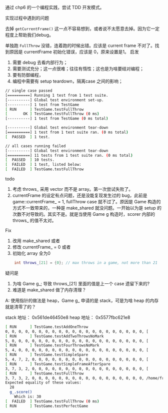 通过 chp6 的一个编程实践，尝试 TDD 开发模式。

实现过程中遇到的问题

去掉 `getCurrentFrame()` 这一点不容易想到，或者说不太愿意去掉。因为它一定程度上帮助我们debug。

单独跑 `FullThrow` 没错，连着跑的时候出错。应该是 current frame 不对了。找到原因是 currentFrame 初始化错误，应该是 0，原来设置是1。
启发
1. 需要 debug 去看内部行为；
2. 需要测试充分；这一点很难；往往有惰性；这也是为啥要结对编程；
3. 要有防御编程，
4. 编程中需要有 setup teardown，隔离case 之间的影响；

```bash
// single case passed
[==========] Running 1 test from 1 test suite.
[----------] Global test environment set-up.
[----------] 1 test from TestGame
[ RUN      ] TestGame.testFullThrow
[       OK ] TestGame.testFullThrow (0 ms)
[----------] 1 test from TestGame (0 ms total)

[----------] Global test environment tear-down
[==========] 1 test from 1 test suite ran. (0 ms total)
[  PASSED  ] 1 test.

// all cases running failed
[----------] Global test environment tear-down
[==========] 11 tests from 1 test suite ran. (0 ms total)
[  PASSED  ] 10 tests.
[  FAILED  ] 1 test, listed below:
[  FAILED  ] TestGame.testFullThrow
```

todo
1. 考虑 throws_ 采用 vector 而不是 array。第一次尝试失败了。
2. currentFrame 的设定有点问题，还是没能复现发生过的 bug，此前是 game::currentFrame_ = 1, fullThrow case 就不过了。原因是 Game 构造的方式不一致带来的，一种是 make_shared 就没问题。一开始以为是 setup 的次数不对导致的。其实不是。就是当使用 Game g 构造时，scorer 内部的 throws_ 的值不太对。

Fix
1. 改用 make_shared<Game> 或者
2. 修改 currentFrame_ = 0 或者
3. 初始化 array 全为0
```cpp
    int throws_[21] = {0}; // max throws in a game, not more than 21
```

疑问是
1. 为啥 Game g_; 导致 throws_[21] 里面的值是上一个 case 遗留下来的? 
2. 难道是 make_shared 做了内存清理？

A: 使用指针的做法是 heap，Game g_ 申请的是 stack，可是为啥 heap 的内存就是清零了的？

stack 地址：
0x561de46450e8
heap 地址：
0x5577fbc621e8

```bash
[ RUN      ] TestGame.testAddOneThrow
0, 0, 0, 0, 0, 0, 0, 0, 0, 0, 0, 0, 0, 0, 0, 0, 0, 0, 0, 0, 0, [       OK ] TestGame.testAddOneThrow (0 ms)
[ RUN      ] TestGame.testAddTwoThrowsNoMark
5, 0, 0, 0, 0, 0, 0, 0, 0, 0, 0, 0, 0, 0, 0, 0, 0, 0, 0, 0, 0, [       OK ] TestGame.testAddTwoThrowsNoMark (0 ms)
[ RUN      ] TestGame.testFourThrowsNoMark
5, 4, 0, 0, 0, 0, 0, 0, 0, 0, 0, 0, 0, 0, 0, 0, 0, 0, 0, 0, 0, [       OK ] TestGame.testFourThrowsNoMark (0 ms)
[ RUN      ] TestGame.testSimpleSpare
5, 4, 7, 2, 0, 0, 0, 0, 0, 0, 0, 0, 0, 0, 0, 0, 0, 0, 0, 0, 0, [       OK ] TestGame.testSimpleSpare (0 ms)
[ RUN      ] TestGame.testSimpleFrameAfterSpare
3, 7, 3, 2, 0, 0, 0, 0, 0, 0, 0, 0, 0, 0, 0, 0, 0, 0, 0, 0, 0, [       OK ] TestGame.testSimpleFrameAfterSpare (0 ms)
[ RUN      ] TestGame.testFullThrow
3, 7, 3, 2, 0, 0, 0, 0, 0, 0, 0, 0, 0, 0, 0, 0, 0, 0, 0, 0, 0, /home/frank/learning/agile_sw_dev/001_ball_game/src/main.cpp:65: Failure
Expected equality of these values:
  28
  g_.score()
    Which is: 30
[  FAILED  ] TestGame.testFullThrow (0 ms)
[ RUN      ] TestGame.testPerfectGame
```
